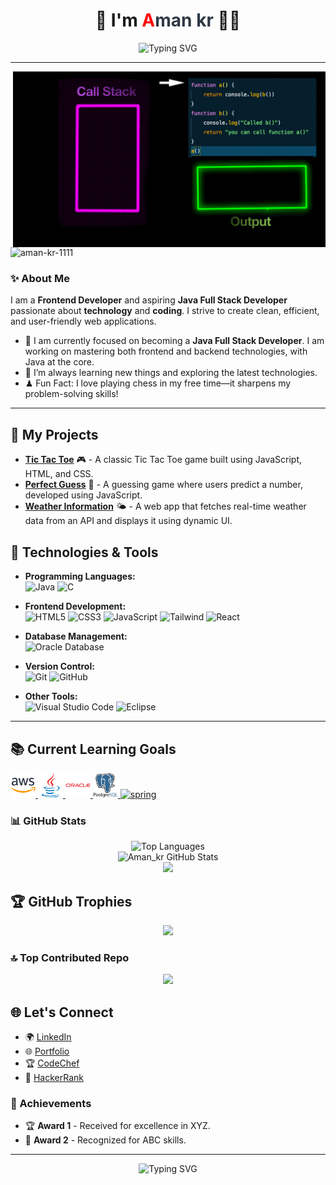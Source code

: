 <h1 align="center">
  👋 I'm <span style="color:#F00;">A</span><span style="color:#2E3944;">man kr </span> 👨‍💻
</h1>

<p align="center">
  <img src="https://readme-typing-svg.herokuapp.com?size=30&duration=3000&color=FF5733&center=true&vCenter=true&lines=Java+Developer;Code+Architect;Tech+Visionary;Breaking+Boundaries!" alt="Typing SVG">
</p>

---
<img align="right" alt="coding" width="500" src="https://raw.githubusercontent.com/fornonecs/advanced-javascript/main/event-loop/gifs/CallStack.gif"/>

<p align="left"> <img src="https://komarev.com/ghpvc/?username=Aman-kr-1111&label=Profile%20views&color=0e75b6&style=flat" alt="aman-kr-1111"/></p>

### ✨ About Me

I am a **Frontend Developer** and aspiring **Java Full Stack Developer** passionate about **technology** and **coding**. I strive to create clean, efficient, and user-friendly web applications.

- 💼 I am currently focused on becoming a **Java Full Stack Developer**. I am working on mastering both frontend and backend technologies, with Java at the core.
- 🌱 I’m always learning new things and exploring the latest technologies.
- ♟ Fun Fact: I love playing chess in my free time—it sharpens my problem-solving skills!
---

## 🚀 My Projects
- **[Tic Tac Toe](https://github.com/your-username/tic-tac-toe)** 🎮 - A classic Tic Tac Toe game built using JavaScript, HTML, and CSS.
- **[Perfect Guess](https://github.com/your-username/perfect-guess)** 🎯 - A guessing game where users predict a number, developed using JavaScript.
- **[Weather Information](https://github.com/your-username/weather-app)** 🌤️ - A web app that fetches real-time weather data from an API and displays it using dynamic UI.

## 🔧 Technologies & Tools
- **Programming Languages:**  
  ![Java](https://img.shields.io/badge/Java-%23ED8B00.svg?style=flat&logo=java&logoColor=white) 
  ![C](https://img.shields.io/badge/C-%2300599C.svg?style=flat&logo=c&logoColor=white) 

- **Frontend Development:**  
  ![HTML5](https://img.shields.io/badge/HTML5-%23E34F26.svg?style=flat&logo=html5&logoColor=white) 
  ![CSS3](https://img.shields.io/badge/CSS3-%231572B6.svg?style=flat&logo=css3&logoColor=white) 
  ![JavaScript](https://img.shields.io/badge/JavaScript-%23F7DF1E.svg?style=flat&logo=javascript&logoColor=black)
  ![Tailwind](https://img.shields.io/badge/Tailwind-%23563D7C.svg?style=flat&logo=Tailwind&logoColor=white)
  ![React](https://img.shields.io/badge/React-%2361DAFB.svg?style=flat&logo=react&logoColor=black) 
</p>
  
- **Database Management:**  
  ![Oracle Database](https://img.shields.io/badge/Oracle-DB-F80000?style=for-the-badge&logo=oracle&logoColor=white)

- **Version Control:**  
  ![Git](https://img.shields.io/badge/Git-F05032.svg?style=flat&logo=git&logoColor=white)
  ![GitHub](https://img.shields.io/badge/GitHub-181717.svg?style=flat&logo=github&logoColor=white)

- **Other Tools:**  
  ![Visual Studio Code](https://img.shields.io/badge/Visual%20Studio%20Code-0078D4.svg?style=flat&logo=visual-studio-code&logoColor=white)
   ![Eclipse](https://img.shields.io/badge/Eclipse%20Studio%20Code-0078D4.svg?style=flat&logo=Eclipse&logoColor=white)  

---

## 📚 Current Learning Goals

<a href="https://aws.amazon.com" target="_blank" rel="noreferrer"><img src="https://raw.githubusercontent.com/devicons/devicon/master/icons/amazonwebservices/amazonwebservices-original-wordmark.svg" alt="aws" width="40" height="40"/> </a> <a href="https://www.java.com" target="_blank" rel="noreferrer"> <img src="https://raw.githubusercontent.com/devicons/devicon/master/icons/java/java-original.svg" alt="java" width="40" height="40"/> </a> <a href="https://www.oracle.com/" target="_blank" rel="noreferrer"> <img src="https://raw.githubusercontent.com/devicons/devicon/master/icons/oracle/oracle-original.svg" alt="oracle" width="40" height="40"/> </a> <a href="https://www.postgresql.org" target="_blank" rel="noreferrer"> <img src="https://raw.githubusercontent.com/devicons/devicon/master/icons/postgresql/postgresql-original-wordmark.svg" alt="postgresql" width="40" height="40"/> </a> <a href="https://spring.io/" target="_blank" rel="noreferrer"> <img src="https://www.vectorlogo.zone/logos/springio/springio-icon.svg" alt="spring" width="40" height="40"/></a>

### 📊 GitHub Stats

<div align="center">
  <img src="https://github-readme-stats.vercel.app/api/top-langs/?username=Aman-kr-1111&layout=compact" alt="Top Languages">
</div>

<div align="center">
  <img src="https://github-readme-stats.vercel.app/api?username=Aman-kr-1111&show_icons=true&theme=radical" alt="Aman_kr GitHub Stats">
</div>

<div align="center">
  <img src="https://github-readme-streak-stats.herokuapp.com/?user=Aman-kr-1111&theme=dark&hide_border=false"/></div>

## 🏆 GitHub Trophies
<div align="center">
  <img src="https://github-profile-trophy.vercel.app/?username=Aman-kr-1111&theme=radical&no-frame=false&no-bg=true&margin-w=4"/>
</div>

### 🔝 Top Contributed Repo
<div align="center">
  <img src="https://github-contributor-stats.vercel.app/api?username=Aman-kr-1111&limit=5&theme=dark&combine_all_yearly_contributions=true"/>
</div>

## 🌐 Let's Connect
- 🌍 [LinkedIn](https://www.linkedin.com/in/aman-kumar-64b22b270/)
- 🌐 [Portfolio](https://aman-first-portfolio.netlify.app/)
- 🏆 [CodeChef](https://www.codechef.com/users/aman_kr_1111)
- 🎯 [HackerRank](https://www.hackerrank.com/profile/Aman_kr_1111)

### 🏅 Achievements
- 🏆 **Award 1** - Received for excellence in XYZ.
- 🥇 **Award 2** - Recognized for ABC skills.

---

<p align="center">
  <img src="https://readme-typing-svg.herokuapp.com?size=30&duration=3000&color=FF0000&center=true&vCenter=true&lines=Thanks+for+visiting!" alt="Typing SVG">
</p>

